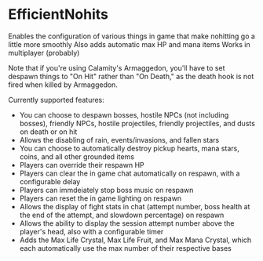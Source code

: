 # EfficientNohits

Enables the configuration of various things in game that make nohitting go a little more smoothly
Also adds automatic max HP and mana items
Works in multiplayer (probably)

Note that if you're using Calamity's Armaggedon, you'll have to set despawn things to "On Hit" rather than "On Death," as the death hook is not fired when killed by Armaggedon.

Currently supported features:
- You can choose to despawn bosses, hostile NPCs (not including bosses), friendly NPCs, hostile projectiles, friendly projectiles, and dusts on death or on hit
- Allows the disabling of rain, events/invasions, and fallen stars
- You can choose to automatically destroy pickup hearts, mana stars, coins, and all other grounded items
- Players can override their respawn HP
- Players can clear the in game chat automatically on respawn, with a configurable delay
- Players can immdeiately stop boss music on respawn
- Players can reset the in game lighting on respawn
- Allows the display of fight stats in chat (attempt number, boss health at the end of the attempt, and slowdown percentage) on respawn
- Allows the ability to display the session attempt number above the player's head, also with a configurable timer
- Adds the Max Life Crystal, Max Life Fruit, and Max Mana Crystal, which each automatically use the max number of their respective bases
